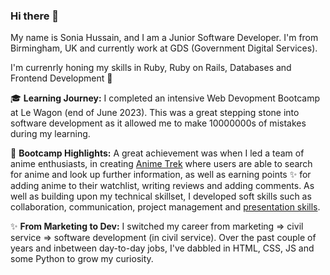 ### Hi there 👋

My name is Sonia Hussain, and I am a Junior Software Developer. I'm from Birmingham, UK and currently work at GDS (Government Digital Services). 

I'm currenrly honing my skills in Ruby, Ruby on Rails, Databases and Frontend Development 🌱

🎓 **Learning Journey:** I completed an intensive Web Devopment Bootcamp at Le Wagon (end of June 2023). This was a great stepping stone into software development as it allowed me to make 10000000s of mistakes during my learning. 

🚀 **Bootcamp Highlights:** A great achievement was when I led a team of anime enthusiasts, in creating [Anime Trek](https://github.com/CodeSonia/anime-trek) where users are able to search for anime and look up further information, as well as earning points ✨ for adding anime to their watchlist, writing reviews and adding comments. As well as building upon my technical skillset, I developed soft skills such as collaboration, communication, project management and [presentation skills](https://www.youtube.com/watch?v=U3Wqv_YkVXA).

✨ **From Marketing to Dev:** I switched my career from marketing => civil service => software development (in civil service). Over the past couple of years and inbetween day-to-day jobs, I've dabbled in HTML, CSS, JS and some Python to grow my curiosity. 

<!--
**CodeSonia/CodeSonia** is a ✨ _special_ ✨ repository because its `README.md` (this file) appears on your GitHub profile.

Here are some ideas to get you started:

- 🔭 I’m currently working on ...
- 🌱 I’m currently learning ...
- 👯 I’m looking to collaborate on ...
- 🤔 I’m looking for help with ...
- 💬 Ask me about ...
- 📫 How to reach me: ...
- 😄 Pronouns: ...
- ⚡ Fun fact: ...
-->
